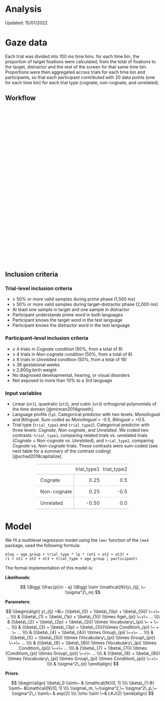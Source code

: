 Analysis
================
Updated: 15/01/2022

# Gaze data

Each trial was divided into 100 ms time bins. for each time bin, the
proportion of target fixations were calculated, from the total of
fixations to the target, distractor and the rest of the screen for that
same time bin. Proportions were then aggregated across trials for each
time bin and participants, so that each participant contributed with 20
data points (one for each time bin) for each trial type (cognate,
non-cognate, and unrelated).

## Workflow

<div id="htmlwidget-5c6a0ab831a99a6c92cb" style="width:80%;height:500px;" class="grViz html-widget"></div>
<script type="application/json" data-for="htmlwidget-5c6a0ab831a99a6c92cb">{"x":{"diagram":"digraph {\n  graph [layout = dot, rankdir = TB]\n  \n  node [shape = rectangle, fontname = \"Arial\"]        \n  rec1 [label = \"Merge Barcelona and Oxford data\"]\n  rec2 [label = \"Impute missing/invalid samples (pending)\"]\n  rec2 [label = \"Extract fixations (pending)\"]\n  rec3 [label = \"For each sample, evaluate if gaze is in target or distractor\"]\n  rec4 [label = \"Divide each trial into 100 ms time bins\"]\n  rec5 [label = \"Aggregate samples from the same time bin and calculate\nthe number of valid samples in target, distractor, or none\"]\n  rec6 [label = \"Exclude time bins 1-3 (pending)\"]\n  rec7 [label = \"Apply trial-level inclusion criteria\"]\n  rec8 [label = \"Apply participant-level inclusion criteria\"]\n\n  \n  # edge definitions with the node IDs\n  rec1 -> rec2 -> rec3 -> rec4 -> rec5 -> rec6 -> rec7 -> rec8\n  }","config":{"engine":"dot","options":null}},"evals":[],"jsHooks":[]}</script>

## Inclusion criteria

### Trial-level inclusion criteria

-   ≥ 50% or more valid samples during prime phase (1,500 ms)
-   ≥ 50% or more valid samples during target-distractor phase (2,000
    ms)
-   At least one sample in target and one sample in distractor
-   Participant understands prime word in both languages
-   Participant knows the target word in the test language
-   Participant knows the distractor word in the test language

### Participant-level inclusion criteria

-   ≥ 4 trials in *Cognate* condition (50%, from a total of 8)
-   ≥ 4 trials in *Non-cognate* condition (50%, from a total of 8)
-   ≥ 8 trials in *Unrelated* condition (50%, from a total of 16)
-   ≥ 36 gestational weeks
-   ≥ 2,800g birth weight
-   No diagnosed developmental, hearing, or visual disorders
-   Not exposed to more than 10% to a 3rd language

### Input variables

-   Linear (`ot1`), quadratic (`ot2`), and cubic (`ot3`) orthogonal
    polynomials of the time domain \[@mirman2014growth\].
-   Language profile (`lp`). Categorical predictor with two levels:
    *Monolingual* and *Bilingual*. Sum coded as *Monolingual* = -0.5,
    *Bilingual* = +0.5.
-   Trial type (`trial_type1` and `trial_type2`). Categorical predictor
    with three levels: *Cognate*, *Non-cognate*, and *Unrelated*. We
    coded two contrasts: `trial_type1`, comparing related trials
    vs. unrelated trials (*Cognate* + *Non-cognate* vs. *Unrelated*),
    and `trial_type2`, comparing *Cognate* vs. *Non-cognate* trials.
    These contrasts were sum-coded (see next table for a summary of the
    contrast coding) \[@schad2018capitalize\].

<table style="font-family: -apple-system, BlinkMacSystemFont, 'Segoe UI', Roboto, Oxygen, Ubuntu, Cantarell, 'Helvetica Neue', 'Fira Sans', 'Droid Sans', Arial, sans-serif; display: table; border-collapse: collapse; margin-left: auto; margin-right: auto; color: #333333; font-size: 16px; font-weight: normal; font-style: normal; background-color: #FFFFFF; width: auto; border-top-style: solid; border-top-width: 2px; border-top-color: #A8A8A8; border-right-style: none; border-right-width: 2px; border-right-color: #D3D3D3; border-bottom-style: solid; border-bottom-width: 2px; border-bottom-color: #A8A8A8; border-left-style: none; border-left-width: 2px; border-left-color: #D3D3D3;">
  
  <thead style="border-top-style: solid; border-top-width: 2px; border-top-color: #D3D3D3; border-bottom-style: solid; border-bottom-width: 2px; border-bottom-color: #D3D3D3; border-left-style: none; border-left-width: 1px; border-left-color: #D3D3D3; border-right-style: none; border-right-width: 1px; border-right-color: #D3D3D3;">
    <tr>
      <th style="color: #333333; background-color: #FFFFFF; font-size: 100%; font-weight: normal; text-transform: inherit; border-left-style: none; border-left-width: 1px; border-left-color: #D3D3D3; border-right-style: none; border-right-width: 1px; border-right-color: #D3D3D3; vertical-align: bottom; padding-top: 5px; padding-bottom: 6px; padding-left: 5px; padding-right: 5px; overflow-x: hidden; text-align: left;" rowspan="1" colspan="1"></th>
      <th style="color: #333333; background-color: #FFFFFF; font-size: 100%; font-weight: normal; text-transform: inherit; border-left-style: none; border-left-width: 1px; border-left-color: #D3D3D3; border-right-style: none; border-right-width: 1px; border-right-color: #D3D3D3; vertical-align: bottom; padding-top: 5px; padding-bottom: 6px; padding-left: 5px; padding-right: 5px; overflow-x: hidden; text-align: right; font-variant-numeric: tabular-nums;" rowspan="1" colspan="1">trial_type1</th>
      <th style="color: #333333; background-color: #FFFFFF; font-size: 100%; font-weight: normal; text-transform: inherit; border-left-style: none; border-left-width: 1px; border-left-color: #D3D3D3; border-right-style: none; border-right-width: 1px; border-right-color: #D3D3D3; vertical-align: bottom; padding-top: 5px; padding-bottom: 6px; padding-left: 5px; padding-right: 5px; overflow-x: hidden; text-align: right; font-variant-numeric: tabular-nums;" rowspan="1" colspan="1">trial_type2</th>
    </tr>
  </thead>
  <tbody style="border-top-style: solid; border-top-width: 2px; border-top-color: #D3D3D3; border-bottom-style: solid; border-bottom-width: 2px; border-bottom-color: #D3D3D3;">
    <tr><td style="padding-top: 8px; padding-bottom: 8px; padding-left: 5px; padding-right: 5px; margin: 10px; border-top-style: solid; border-top-width: 1px; border-top-color: #D3D3D3; border-left-style: none; border-left-width: 1px; border-left-color: #D3D3D3; border-right-style: none; border-right-width: 1px; border-right-color: #D3D3D3; vertical-align: middle; overflow-x: hidden; color: #333333; background-color: #FFFFFF; font-size: 100%; font-weight: initial; text-transform: inherit; border-right-style: solid; border-right-width: 2px; padding-left: 12px; text-align: left;">Cognate</td>
<td style="padding-top: 8px; padding-bottom: 8px; padding-left: 5px; padding-right: 5px; margin: 10px; border-top-style: solid; border-top-width: 1px; border-top-color: #D3D3D3; border-left-style: none; border-left-width: 1px; border-left-color: #D3D3D3; border-right-style: none; border-right-width: 1px; border-right-color: #D3D3D3; vertical-align: middle; overflow-x: hidden; text-align: right; font-variant-numeric: tabular-nums;">0.25</td>
<td style="padding-top: 8px; padding-bottom: 8px; padding-left: 5px; padding-right: 5px; margin: 10px; border-top-style: solid; border-top-width: 1px; border-top-color: #D3D3D3; border-left-style: none; border-left-width: 1px; border-left-color: #D3D3D3; border-right-style: none; border-right-width: 1px; border-right-color: #D3D3D3; vertical-align: middle; overflow-x: hidden; text-align: right; font-variant-numeric: tabular-nums;">0.5</td></tr>
    <tr><td style="padding-top: 8px; padding-bottom: 8px; padding-left: 5px; padding-right: 5px; margin: 10px; border-top-style: solid; border-top-width: 1px; border-top-color: #D3D3D3; border-left-style: none; border-left-width: 1px; border-left-color: #D3D3D3; border-right-style: none; border-right-width: 1px; border-right-color: #D3D3D3; vertical-align: middle; overflow-x: hidden; color: #333333; background-color: #FFFFFF; font-size: 100%; font-weight: initial; text-transform: inherit; border-right-style: solid; border-right-width: 2px; padding-left: 12px; text-align: left;">Non-cognate</td>
<td style="padding-top: 8px; padding-bottom: 8px; padding-left: 5px; padding-right: 5px; margin: 10px; border-top-style: solid; border-top-width: 1px; border-top-color: #D3D3D3; border-left-style: none; border-left-width: 1px; border-left-color: #D3D3D3; border-right-style: none; border-right-width: 1px; border-right-color: #D3D3D3; vertical-align: middle; overflow-x: hidden; text-align: right; font-variant-numeric: tabular-nums;">0.25</td>
<td style="padding-top: 8px; padding-bottom: 8px; padding-left: 5px; padding-right: 5px; margin: 10px; border-top-style: solid; border-top-width: 1px; border-top-color: #D3D3D3; border-left-style: none; border-left-width: 1px; border-left-color: #D3D3D3; border-right-style: none; border-right-width: 1px; border-right-color: #D3D3D3; vertical-align: middle; overflow-x: hidden; text-align: right; font-variant-numeric: tabular-nums;">-0.5</td></tr>
    <tr><td style="padding-top: 8px; padding-bottom: 8px; padding-left: 5px; padding-right: 5px; margin: 10px; border-top-style: solid; border-top-width: 1px; border-top-color: #D3D3D3; border-left-style: none; border-left-width: 1px; border-left-color: #D3D3D3; border-right-style: none; border-right-width: 1px; border-right-color: #D3D3D3; vertical-align: middle; overflow-x: hidden; color: #333333; background-color: #FFFFFF; font-size: 100%; font-weight: initial; text-transform: inherit; border-right-style: solid; border-right-width: 2px; padding-left: 12px; text-align: left;">Unrelated</td>
<td style="padding-top: 8px; padding-bottom: 8px; padding-left: 5px; padding-right: 5px; margin: 10px; border-top-style: solid; border-top-width: 1px; border-top-color: #D3D3D3; border-left-style: none; border-left-width: 1px; border-left-color: #D3D3D3; border-right-style: none; border-right-width: 1px; border-right-color: #D3D3D3; vertical-align: middle; overflow-x: hidden; text-align: right; font-variant-numeric: tabular-nums;">-0.50</td>
<td style="padding-top: 8px; padding-bottom: 8px; padding-left: 5px; padding-right: 5px; margin: 10px; border-top-style: solid; border-top-width: 1px; border-top-color: #D3D3D3; border-left-style: none; border-left-width: 1px; border-left-color: #D3D3D3; border-right-style: none; border-right-width: 1px; border-right-color: #D3D3D3; vertical-align: middle; overflow-x: hidden; text-align: right; font-variant-numeric: tabular-nums;">0.0</td></tr>
  </tbody>
  
  
</table>

# Model

We fit a multilevel regression model using the `lmer` function of the
`lme4` package, used the following formula:

    elog ~ age_group + trial_type * lp * (ot1 + ot2 + ot3) +
    (1 + ot1 + ot2 + ot3 + trial_type + age_group | participant)

The formal implementation of this model is:

**Likelihoods**:

$$
\\Bigg( \\frac{p}{n - q} \\Bigg) \\sim \\mathcal{N}(y\_{ij}, \~ \\sigma^2\_m)
$$

**Parameters**:

$$
\\begin{align}
y\_{ij} =&\~ (\\beta\_{0} + \\beta\_{0p} + \\beta\_{0i}) \~+\~ ... \\\\ 
& (\\beta\_{1} + \\beta\_{1p} + \\beta\_{1i}) \\times Age\_{pi} \~+\~ ... \\\\
& (\\beta\_{2} + \\beta\_{2p} + \\beta\_{2i}) \\times Vocabulary\_{pi} \~ + \~ ... \\\\
& (\\beta\_{3} + \\beta\_{3p} + \\beta\_{3i})\\times Condition\_{pi} \~ + \~ ... \\\\
& (\\beta\_{4} + \\beta\_{4i}) \\times Group\_{pi} \~+\~ ... \\\\
& (\\beta\_{5} + \\beta\_{5i}) \\times (Vocabulary\_{pi} \\times Group\_{pi}) \~+\~ ... \\\\
& (\\beta\_{6} + \\beta\_{6i}) \\times (Vocabulary\_{pi} \\times Condition\_{pi}) \~+\~ ... \\\\
& (\\beta\_{7} + \\beta\_{7i}) \\times (Condition\_{pi} \\times Group\_{pi}) \~+\~ ... \\\\
& (\\beta\_{8} + \\beta\_{8i}) \\times (Vocabulary\_{pi} \\times Group\_{pi} \\times Condition\_{pi}) \~+\~ \\\\ & \\sigma^2\_{e}
\\end{align}
$$

**Priors**:

$$
\\begin{align}
\\beta\_0 \\sim\~ & \\mathcal{N}(0, 1) \\\\
\\beta\_{1-8} \\sim\~ &\\mathcal{N}(0, 1) \\\\
\\sigma\_m, \~\\sigma^2,\~ \\sigma^2\_p,\~ \\sigma^2\_i \\sim\~ & exp(2) \\\\
\\rho \\sim \~&  LKJ(2)
\\end{align}
$$
